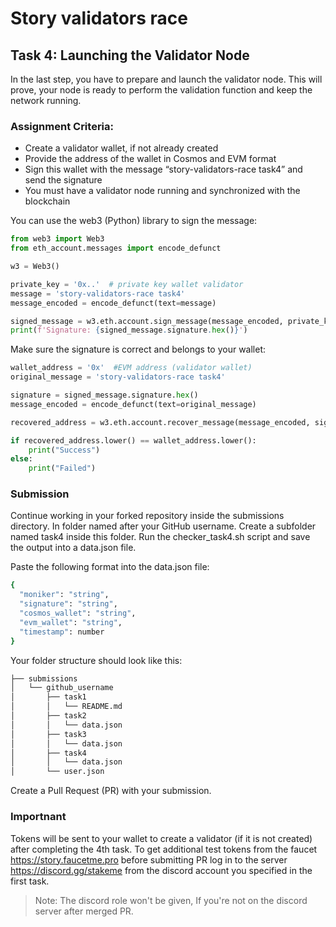 # Story validators race

## Task 4: Launching the Validator Node
In the last step, you have to prepare and launch the validator node. This will prove, your node is ready to perform the validation function and keep the network running.

### Assignment Criteria:
- Create a validator wallet, if not already created
- Provide the address of the wallet in Cosmos and EVM format
- Sign this wallet with the message “story-validators-race task4” and send the signature
- You must have a validator node running and synchronized with the blockchain


You can use the web3 (Python) library to sign the message:

```python
from web3 import Web3
from eth_account.messages import encode_defunct

w3 = Web3()

private_key = '0x..'  # private key wallet validator
message = 'story-validators-race task4'
message_encoded = encode_defunct(text=message)

signed_message = w3.eth.account.sign_message(message_encoded, private_key=private_key)
print(f'Signature: {signed_message.signature.hex()}')
```

Make sure the signature is correct and belongs to your wallet:
```python
wallet_address = '0x'  #EVM address (validator wallet)
original_message = 'story-validators-race task4'

signature = signed_message.signature.hex()
message_encoded = encode_defunct(text=original_message)

recovered_address = w3.eth.account.recover_message(message_encoded, signature=signature)

if recovered_address.lower() == wallet_address.lower():
    print("Success")
else:
    print("Failed")
```

### Submission
Continue working in your forked repository inside the submissions directory.
In folder named after your GitHub username.
Create a subfolder named task4 inside this folder.
Run the checker_task4.sh script and save the output into a data.json file.

Paste the following format into the data.json file:
```bash
{
  "moniker": "string",
  "signature": "string",
  "cosmos_wallet": "string",
  "evm_wallet": "string",
  "timestamp": number
}
```

Your folder structure should look like this:
```bash
├── submissions
│   └── github_username
│       ├── task1
│       │   └── README.md
│       ├── task2
│       │   └── data.json
│       ├── task3
│       │   └── data.json
│       ├── task4
│       │   └── data.json
│       └── user.json
```

Create a Pull Request (PR) with your submission.

### Importnant
Tokens will be sent to your wallet to create a validator (if it is not created) after completing the 4th task.
To get additional test tokens from the faucet https://story.faucetme.pro before submitting PR log in to the server https://discord.gg/stakeme from the discord account you specified in the first task.
> Note: The discord role won't be given, If you're not on the discord server after merged PR.